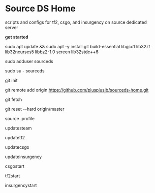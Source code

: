 Source DS Home
===========
scripts and configs for tf2, csgo, and insurgency on source dedicated server

**get started**

sudo apt update && sudo apt -y install git build-essential libgcc1 lib32z1 lib32ncurses5 libbz2-1.0 screen lib32stdc++6

sudo adduser sourceds

sudo su - sourceds

git init

git remote add origin https://github.com/pluspluslb/sourceds-home.git

git fetch

git reset --hard origin/master

source .profile

updatesteam

updatetf2

updatecsgo

updateinsurgency

csgostart

tf2start

insurgencystart
